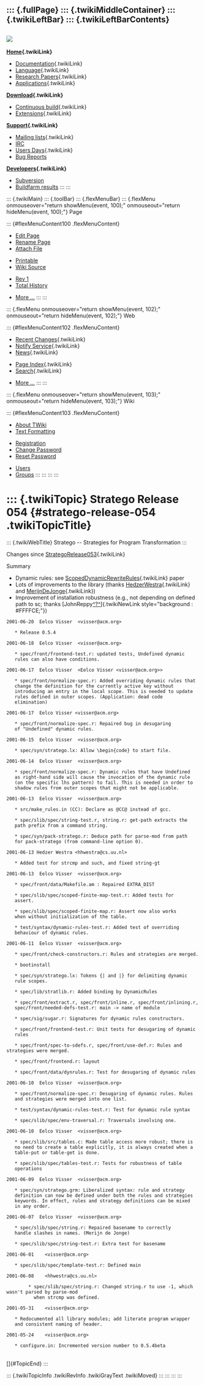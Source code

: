 ::: {.fullPage}
::: {.twikiMiddleContainer}
::: {.twikiLeftBar}
::: {.twikiLeftBarContents}
  ----------------------------------------------------------------------------------
  [![](../pub/Stratego/StrategoLogo/StrategoLogoTextlessWhite-100px.png)](WebHome)
  ----------------------------------------------------------------------------------

**[Home](WebHome){.twikiLink}**

-   [Documentation](StrategoDocumentation){.twikiLink}
-   [Language](StrategoLanguage){.twikiLink}
-   [Research Papers](StrategoPublications){.twikiLink}
-   [Applications](StrategoApplication){.twikiLink}

**[Download](StrategoDownload){.twikiLink}**

-   [Continuous build](ContinuousBuild){.twikiLink}
-   [Extensions](AdditionalPackageDownload){.twikiLink}

**[Support](StrategoSupport){.twikiLink}**

-   [Mailing lists](MailingList){.twikiLink}
-   [IRC](irc://irc.freenode.net/#stratego)
-   [Users Days](StrategoUsersDay){.twikiLink}
-   [Bug Reports](http://yellowgrass.org/project/StrategoXT)

**[Developers](StrategoDev){.twikiLink}**

-   [Subversion](https://svn.strategoxt.org/repos/StrategoXT/strategoxt/trunk)
-   [Buildfarm
    results](http://hydra.nixos.org/jobset/strategoxt/strategoxt-release/all)
:::
:::

::: {.twikiMain}
::: {.toolBar}
::: {.flexMenuBar}
::: {.flexMenu onmouseover="return showMenu(event, 100);" onmouseout="return hideMenu(event, 100);"}
Page

::: {#flexMenuContent100 .flexMenuContent}
-   [Edit
    Page](http://www.program-transformation.org/edit/Stratego/StrategoRelease054?t=1536825682)
-   [Rename
    Page](http://www.program-transformation.org/rename/Stratego/StrategoRelease054)
-   [Attach
    File](http://www.program-transformation.org/attach/Stratego/StrategoRelease054)

<!-- -->

-   [Printable](http://www.program-transformation.org/view/Stratego/StrategoRelease054?skin=print.pattern)
-   [Wiki
    Source](http://www.program-transformation.org/view/Stratego/StrategoRelease054?skin=text&raw=on&contenttype=text/plain)

<!-- -->

-   [Rev
    1](http://www.program-transformation.org/view/Stratego/StrategoRelease054?rev=1.1)
-   [Total
    History](http://www.program-transformation.org/rdiff/Stratego/StrategoRelease054)

<!-- -->

-   [More
    \...](http://www.program-transformation.org/oops/Stratego/StrategoRelease054?template=oopsmore&param1=1.1&param2=1.1)
:::
:::

::: {.flexMenu onmouseover="return showMenu(event, 102);" onmouseout="return hideMenu(event, 102);"}
Web

::: {#flexMenuContent102 .flexMenuContent}
-   [Recent Changes](WebChanges){.twikiLink}
-   [Notify Service](WebNotify){.twikiLink}
-   [News](WebNews){.twikiLink}

<!-- -->

-   [Page Index](WebIndex){.twikiLink}
-   [Search](WebSearch){.twikiLink}

<!-- -->

-   [More
    \...](http://www.program-transformation.org/oops/Stratego/StrategoRelease054?template=oopsmore&param1=1.1&param2=1.1)
:::
:::

::: {.flexMenu onmouseover="return showMenu(event, 103);" onmouseout="return hideMenu(event, 103);"}
Wiki

::: {#flexMenuContent103 .flexMenuContent}
-   [About
    TWiki](http://www.program-transformation.org/view/TWiki/WebHome)
-   [Text
    Formatting](http://www.program-transformation.org/view/TWiki/TextFormattingRules)

<!-- -->

-   [Registration](http://www.program-transformation.org/view/TWiki/TWikiRegistration)
-   [Change
    Password](http://www.program-transformation.org/view/TWiki/ChangePassword)
-   [Reset
    Password](http://www.program-transformation.org/view/TWiki/ResetPassword)

<!-- -->

-   [Users](http://www.program-transformation.org/view/Main/TWikiUsers)
-   [Groups](http://www.program-transformation.org/view/Main/TWikiGroups)
:::
:::
:::
:::

::: {.twikiTopic}
Stratego Release 054 {#stratego-release-054 .twikiTopicTitle}
====================

::: {.twikiWebTitle}
Stratego \-- Strategies for Program Transformation
:::

Changes since [StrategoRelease053](StrategoRelease053){.twikiLink}

Summary

-   Dynamic rules: see
    [ScopedDynamicRewriteRules](ScopedDynamicRewriteRules){.twikiLink}
    paper
-   Lots of improvements to the library (thanks
    [HedzerWestra](../Main/HedzerWestra){.twikiLink} and
    [MerijnDeJonge](../Main/MerijnDeJonge){.twikiLink})
-   Improvement of installation robustness (e.g., not depending on
    defined path to sc; thanks
    [JohnReppy[^?^](http://www.program-transformation.org/edit/Transform/JohnReppy?topicparent=Stratego.StrategoRelease054)]{.twikiNewLink
    style="background : #FFFFCE;"})

<!-- -->

    2001-06-20  Eelco Visser  <visser@acm.org>

       * Release 0.5.4

    2001-06-18  Eelco Visser  <visser@acm.org>

       * spec/front/frontend-test.r: updated tests, Undefined dynamic
       rules can also have conditions.

    2001-06-17  Eelco Visser  <Eelco Visser <visser@acm.org>>

       * spec/front/normalize-spec.r: Added overriding dynamic rules that
       change the definition for the currently active key without
       introducing an entry in the local scope. This is needed to update
       rules defined in outer scopes. (Application: dead code
       elimination)
       
    2001-06-17  Eelco Visser <visser@acm.org>

       * spec/front/normalize-spec.r: Repaired bug in desugaring
       of "Undefined" dynamic rules.

    2001-06-15  Eelco Visser  <visser@acm.org>

       * spec/syn/stratego.lx: Allow \begin{code} to start file.

    2001-06-14  Eelco Visser  <visser@acm.org>

       * spec/front/normalize-spec.r: Dynamic rules that have Undefined
       as right-hand side will cause the invocation of the dynamic rule
       (on the specific lhs pattern) to fail. This is needed in order to
       shadow rules from outer scopes that might not be applicable.

    2001-06-13  Eelco Visser  <visser@acm.org>

       * src/make_rules.in (CC): Declare as @CC@ instead of gcc.

       * spec/slib/spec/string-test.r, string.r: get-path extracts the
       path prefix from a command string.

       * spec/syn/pack-stratego.r: Deduce path for parse-mod from path
       for pack-stratego (from command-line option 0).

    2001-06-13 Hedzer Westra <hhwestra@cs.uu.nl>

       * Added test for strcmp and such, and fixed string-gt

    2001-06-13  Eelco Visser  <visser@acm.org>

       * spec/front/data/Makefile.am : Repaired EXTRA_DIST

       * spec/slib/spec/scoped-finite-map-test.r: Added tests for
       assert.

       * spec/slib/spec/scoped-finite-map.r: Assert now also works
       when without initialization of the table.

       * test/syntax/dynamic-rules-test.r: Added test of overriding
       behaviour of dynamic rules.

    2001-06-11  Eelco Visser  <visser@acm.org>

       * spec/front/check-constructors.r: Rules and strategies are merged.

       * bootinstall

       * spec/syn/stratego.lx: Tokens {| and |} for delimiting dynamic
       rule scopes.

       * spec/lib/stratlib.r: Added binding by DynamicRules

       * spec/front/extract.r, spec/front/inline.r, spec/front/inlining.r,
       spec/front/needed-defs-test.r: main -> name of module

       * spec/sig/sugar.r: Signatures for dynamic rules constructors.

       * spec/front/frontend-test.r: Unit tests for desugaring of dynamic
       rules

       * spec/front/spec-to-sdefs.r, spec/front/use-def.r: Rules and strategies were merged.

       * spec/front/frontend.r: layout

       * spec/front/data/dynrules.r: Test for desugaring of dynamic rules

    2001-06-10  Eelco Visser  <visser@acm.org>

       * spec/front/normalize-spec.r: Desugaring of dynamic rules. Rules
       and strategies were merged into one list.

       * test/syntax/dynamic-rules-test.r: Test for dynamic rule syntax

       * spec/slib/spec/env-traversal.r: Traversals involving one.

    2001-06-10  Eelco Visser  <visser@acm.org>

       * spec/slib/src/tables.c: Made table access more robust; there is
       no need to create a table explicitly, it is always created when a
       table-put or table-get is done.

       * spec/slib/spec/tables-test.r: Tests for robustness of table
       operations

    2001-06-09  Eelco Visser  <visser@acm.org>

       * spec/syn/stratego.grm: Liberalized syntax: rule and strategy
       definition can now be defined under both the rules and strategies
       keywords. In effect, rules and strategy definitions can be mixed
       in any order.

    2001-06-07  Eelco Visser  <visser@acm.org>

       * spec/slib/spec/string.r: Repaired basename to correctly
       handle slashes in names. (Merijn de Jonge)

       * spec/slib/spec/string-test.r: Extra test for basename

    2001-06-01    <visser@acm.org>

       * spec/slib/spec/template-test.r: Defined main

    2001-06-08    <hhwestra@cs.uu.nl>

            * spec/slib/spec/string.r: Changed string.r to use -1, which wasn't parsed by parse-mod
              when strcmp was defined.
     
    2001-05-31    <visser@acm.org>

       * Redocumented all library modules; add literate program wrapper
       and consistent naming of header.

    2001-05-24    <visser@acm.org>

       * configure.in: Incremented version number to 0.5.4beta

\
[]{#TopicEnd}
:::

::: {.twikiTopicInfo .twikiRevInfo .twikiGrayText .twikiMoved}
:::
:::
:::
:::
